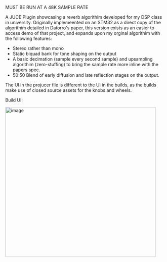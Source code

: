 MUST BE RUN AT A 48K SAMPLE RATE 

A JUCE Plugin showcasing a reverb algorithim developed for my DSP class in university. Originally implemeented on an STM32 as a direct copy of the algorithim detailed in Datorro's paper, this version 
exists as an easier to access demo of that project, and expands upon my orginal algorithim with the following features:

- Stereo rather than mono
- Static biquad bank for tone shaping on the output
- A basic decimation (sample every second sample) and upsampling algorithim (zero-stuffing) to bring the sample rate more inline with the papers spec.
- 50:50 Blend of early diffusion and late reflection stages on the output.

The UI in the projucer file is different to the UI in the builds, as the builds make use of closed source assets for the knobs and wheels.

Build UI:

<img width="475" alt="image" src="https://github.com/user-attachments/assets/1128fee1-15a5-4604-9202-354369c2b207" />
